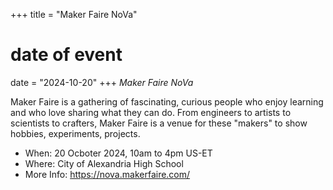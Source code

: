 +++
title = "Maker Faire NoVa"
# date of event
date = "2024-10-20"
+++
_Maker Faire NoVa_

Maker Faire is a gathering of fascinating, curious people who enjoy learning and who love sharing what 
they can do. From engineers to artists to scientists to crafters, Maker Faire is a venue for these "makers" to show hobbies, experiments, projects.

* When: 20 Ocboter 2024, 10am to 4pm US-ET
* Where: City of Alexandria High School
* More Info: https://nova.makerfaire.com/
